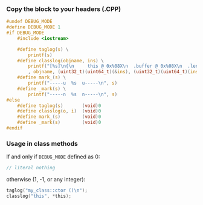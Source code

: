 ### Copy the block to your headers (.CPP)

```h
#undef DEBUG_MODE
#define DEBUG_MODE 1
#if DEBUG_MODE
    #include <iostream>

    #define taglog(s) \
        printf(s)
    #define classlog(objname, ins) \
        printf("[%s]\n{\n     this @ 0x%08X\n  .buffer @ 0x%08X\n  .length = %u\n}\n" \
        , objname, (uint32_t)(uint64_t)(&ins), (uint32_t)(uint64_t)(ins).buffer, (ins).length)
    #define mark_(s) \
        printf("-----u  %s  u-----\n", s)
    #define _mark(s) \
        printf("-----n  %s  n-----\n", s)
#else
    #define taglog(s)       (void)0
    #define classlog(o, i)  (void)0
    #define mark_(s)        (void)0
    #define _mark(s)        (void)0
#endif
```

### Usage in class methods

If and only if `DEBUG_MODE` defined as 0:

```h
// literal nothing
```

otherwise (1, -1, or any integer):

```h
taglog("my_class::ctor ()\n");
classlog("this", *this);
```
